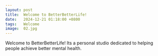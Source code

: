 ```yaml
---
layout: post
title:  Welcome to BetterBetterLife!
date:   2024-12-21 01:18:00 +0800
tags:   Welcome
image:  02.jpg
---
```

Welcome to BetterBetterLife! Its a personal studio dedicated to helping people achieve better mental health.
